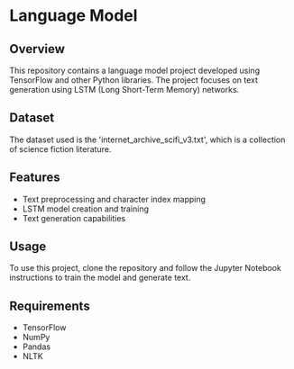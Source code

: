 # Language Model

## Overview
This repository contains a language model project developed using TensorFlow and other Python libraries. The project focuses on text generation using LSTM (Long Short-Term Memory) networks.

## Dataset
The dataset used is the 'internet_archive_scifi_v3.txt', which is a collection of science fiction literature.

## Features
- Text preprocessing and character index mapping
- LSTM model creation and training
- Text generation capabilities

## Usage
To use this project, clone the repository and follow the Jupyter Notebook instructions to train the model and generate text.

## Requirements
- TensorFlow
- NumPy
- Pandas
- NLTK
